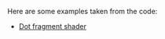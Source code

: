 Here are some examples taken from the code:

- [Dot fragment shader](http://francesconero.github.io/Webgl-tests/dot-shader.html)
